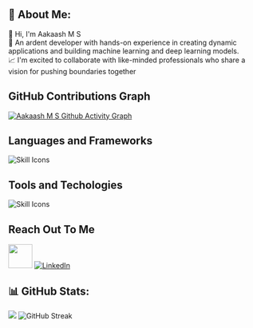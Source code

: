 ## 💫 About Me:
👋 Hi, I'm Aakaash M S  
🚀 An ardent developer with hands-on experience in creating dynamic applications and building machine learning and deep learning models.  
📈 I'm excited to collaborate with like-minded professionals who share a vision for pushing boundaries together

## GitHub Contributions Graph

[![Aakaash M S Github Activity Graph](https://github-readme-activity-graph.vercel.app/graph?username=msaakaash&theme=github-dark)](https://github.com/msaakaash)
## Languages and Frameworks
![Skill Icons](https://skillicons.dev/icons?i=c,cpp,python,java,javascript,haskell,html,css,react,nodejs,tensorflow,pytorch,sklearn,docker,mysql,postgresql,nginx,bash,&theme=dark&perline=15)

## Tools and Techologies
![Skill Icons](https://skillicons.dev/icons?i=aws,gcp,anaconda,git,github,linux,vscode,androidstudio,idea,eclipse,ubuntu,firebase,stackoverflow&theme=dark&perline=15)

## Reach Out To Me
<a href="mailto:msaakaash@gmail.com"><img height="48" width="48" src="https://i.ibb.co/vD0fmh5/iconizer-icons8-gmail.png" ></a>
<a href="https://www.linkedin.com/in/msaakaash/">![LinkedIn](https://skillicons.dev/icons?i=linkedin)</a>

## 📊 GitHub Stats:
<img src="https://github-readme-stats.vercel.app/api?username=msaakaash&theme=gotham&show_icons=true&hide_border=true&count_private=true" />
<img src="https://github-readme-streak-stats.herokuapp.com/?user=msaakaash&theme=gotham&hide_border=true" alt="GitHub Streak" />
<br/>






<!-- Proudly created with GPRM ( https://gprm.itsvg.in ) -->
